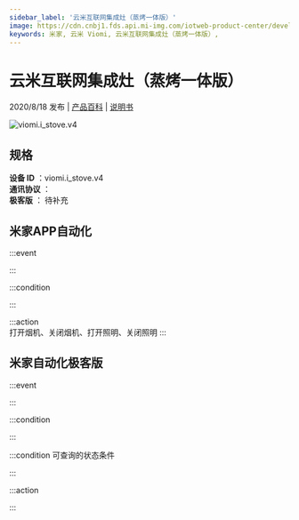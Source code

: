 ```yaml
---
sidebar_label: '云米互联网集成灶（蒸烤一体版）'
image: https://cdn.cnbj1.fds.api.mi-img.com/iotweb-product-center/developer_159186226344996yB1NzR.png?GalaxyAccessKeyId=AKVGLQWBOVIRQ3XLEW&Expires=9223372036854775807&Signature=kmEBwpQ4GVfyXtQqr1xlxglwSRk=
keywords: 米家, 云米 Viomi, 云米互联网集成灶（蒸烤一体版）, 
---
```

# 云米互联网集成灶（蒸烤一体版）

2020/8/18 发布 | [产品百科](https://home.mi.com/webapp/content/baike/product/index.html?model=viomi.i_stove.v4/) | [说明书](https://home.mi.com/views/introduction.html?model=viomi.i_stove.v4&region=cn)

![viomi.i_stove.v4](https://cdn.cnbj1.fds.api.mi-img.com/iotweb-product-center/developer_159186226344996yB1NzR.png?GalaxyAccessKeyId=AKVGLQWBOVIRQ3XLEW&Expires=9223372036854775807&Signature=kmEBwpQ4GVfyXtQqr1xlxglwSRk=)

## 规格  
> 
**设备 ID** ：viomi.i_stove.v4  
**通讯协议** ：  
**极客版**  ： 待补充 


## 米家APP自动化  

:::event  

:::

:::condition  

:::

:::action   
打开烟机、关闭烟机、打开照明、关闭照明
:::

## 米家自动化极客版  

:::event  

:::

:::condition  

:::

:::condition 可查询的状态条件  

:::

:::action  

:::

        
